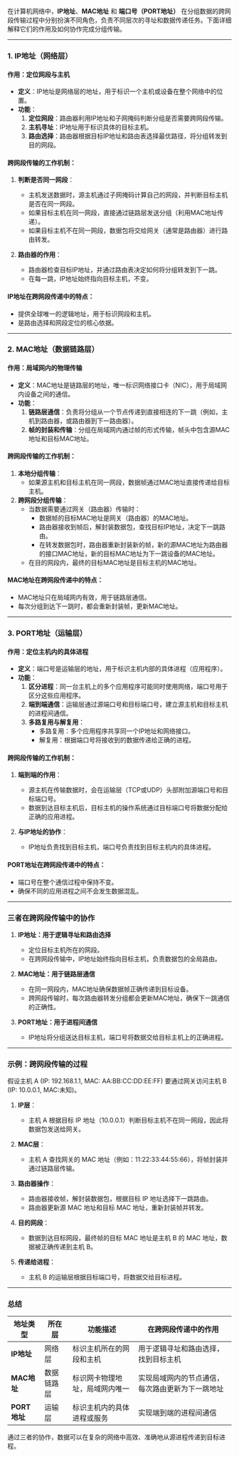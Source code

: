 在计算机网络中，**IP地址**、**MAC地址** 和 **端口号（PORT地址）** 在分组数据的跨网段传输过程中分别扮演不同角色，负责不同层次的寻址和数据传递任务。下面详细解释它们的作用及如何协作完成分组传输。

---

### 1. **IP地址**（网络层）

#### **作用：定位网段与主机**
- **定义**：IP地址是网络层的地址，用于标识一个主机或设备在整个网络中的位置。
- **功能**：
  1. **定位网段**：路由器利用IP地址和子网掩码判断分组是否需要跨网段传输。
  2. **主机寻址**：IP地址用于标识具体的目标主机。
  3. **路由选择**：路由器根据目标IP地址和路由表选择最优路径，将分组转发到目的网段。

#### **跨网段传输的工作机制**：
1. **判断是否同一网段**：
   - 主机发送数据时，源主机通过子网掩码计算自己的网段，并判断目标主机是否在同一网段。
   - 如果目标主机在同一网段，直接通过链路层发送分组（利用MAC地址传递）。
   - 如果目标主机不在同一网段，数据包将交给网关（通常是路由器）进行路由转发。

2. **路由器的作用**：
   - 路由器检查目标IP地址，并通过路由表决定如何将分组转发到下一跳。
   - 在每一跳，IP地址始终指向目标主机，不变。

#### **IP地址在跨网段传递中的特点**：
- 提供全球唯一的逻辑地址，用于标识网段和主机。
- 是路由选择和网段定位的核心依据。

---

### 2. **MAC地址**（数据链路层）

#### **作用：局域网内的物理传输**
- **定义**：MAC地址是链路层的地址，唯一标识网络接口卡（NIC），用于局域网内设备之间的通信。
- **功能**：
  1. **链路层通信**：负责将分组从一个节点传递到直接相连的下一跳（例如，主机到路由器，或路由器到下一路由器）。
  2. **帧的封装和传输**：分组在局域网内通过帧的形式传输，帧头中包含源MAC地址和目标MAC地址。

#### **跨网段传输的工作机制**：
1. **本地分组传输**：
   - 如果源主机和目标主机在同一网段，数据帧通过MAC地址直接传递给目标主机。
2. **跨网段分组传输**：
   - 当数据需要通过网关（路由器）传输时：
     - 数据帧的目标MAC地址是网关（路由器）的MAC地址。
     - 路由器接收到帧后，解封装数据包，查找目标IP地址，决定下一跳路由。
     - 在转发数据包时，路由器重新封装新的帧，新的源MAC地址为路由器的接口MAC地址，新的目标MAC地址为下一跳设备的MAC地址。
   - 在目的网段内，最终的目标MAC地址是目标主机的MAC地址。

#### **MAC地址在跨网段传递中的特点**：
- MAC地址只在局域网内有效，用于链路层通信。
- 每次分组到达下一跳时，都会重新封装帧，更新MAC地址。

---

### 3. **PORT地址**（运输层）

#### **作用：定位主机内的具体进程**
- **定义**：端口号是运输层的地址，用于标识主机内部的具体进程（应用程序）。
- **功能**：
  1. **区分进程**：同一台主机上的多个应用程序可能同时使用网络，端口号用于区分这些应用程序。
  2. **端到端通信**：运输层通过源端口号和目标端口号，建立源主机和目标主机的进程间通信。
  3. **多路复用与解复用**：
     - 多路复用：多个应用程序共享同一个IP地址和网络接口。
     - 解复用：根据端口号将接收到的数据传递给正确的进程。

#### **跨网段传输的工作机制**：
1. **端到端的作用**：
   - 源主机在传输数据时，会在运输层（TCP或UDP）头部附加源端口号和目标端口号。
   - 数据到达目标主机后，目标主机的操作系统通过目标端口号将数据分配给正确的应用进程。

2. **与IP地址的协作**：
   - IP地址负责找到目标主机，端口号负责找到目标主机内的具体进程。

#### **PORT地址在跨网段传递中的特点**：
- 端口号在整个通信过程中保持不变。
- 确保不同的应用进程之间不会发生数据混乱。

---

### **三者在跨网段传输中的协作**

1. **IP地址：用于逻辑寻址和路由选择**
   - 定位目标主机所在的网段。
   - 在跨网段传输中，IP地址始终指向目标主机，负责数据包的全局路由。

2. **MAC地址：用于链路层通信**
   - 在同一网段内，MAC地址确保数据帧正确传递到目标设备。
   - 跨网段传输时，每次路由器转发分组都会更新MAC地址，确保下一跳通信的正确性。

3. **PORT地址：用于进程间通信**
   - IP地址将分组送达目标主机，端口号将数据交给目标主机上的正确进程。

---

### **示例：跨网段传输的过程**
假设主机 A (IP: 192.168.1.1, MAC: AA:BB:CC:DD:EE:FF) 要通过网关访问主机 B (IP: 10.0.0.1, MAC:未知)。

1. **IP层**：
   - 主机 A 根据目标 IP 地址（10.0.0.1）判断目标主机不在同一网段，因此将数据包发送给网关。

2. **MAC层**：
   - 主机 A 查找网关的 MAC 地址（例如：11:22:33:44:55:66），将帧封装并通过链路层传输。

3. **路由器操作**：
   - 路由器接收帧，解封装数据包，根据目标 IP 地址选择下一跳路由。
   - 路由器更新源 MAC 地址和目标 MAC 地址，重新封装帧并转发。

4. **目的网段**：
   - 数据到达目标网段，最终帧的目标 MAC 地址是主机 B 的 MAC 地址，数据被正确传递到主机 B。

5. **传递给进程**：
   - 主机 B 的运输层根据目标端口号，将数据交给目标进程。

---

### 总结

| 地址类型  | 所在层    | 功能描述                           | 在跨网段传递中的作用                           |
|-----------|-----------|------------------------------------|-----------------------------------------------|
| **IP地址**  | 网络层    | 标识主机所在的网段和主机           | 用于逻辑寻址和路由选择，找到目标主机            |
| **MAC地址** | 数据链路层 | 标识网卡物理地址，局域网内唯一      | 实现局域网内的节点通信，每次路由更新为下一跳地址 |
| **PORT地址**| 运输层    | 标识主机内的具体进程或服务          | 实现端到端的进程间通信                          |

通过三者的协作，数据可以在复杂的网络中高效、准确地从源进程传递到目标进程。